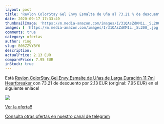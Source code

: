 ```yaml
---
layout: post
title: 'Revlon ColorStay Gel Envy Esmalte de Uña al 73.21 % de descuento'
date: 2020-09-17 17:33:49
thumbnailImage: 'https://m.media-amazon.com/images/I/31QAsZdKM1L._SL200_.jpg'
images: [ 'https://m.media-amazon.com/images/I/31QAsZdKM1L._SL200_.jpg' ]
comments: true
category: ofertas
author: ring
slug: B06ZZVYBY6
description:
actualPrice: 2.13 EUR
comparePrice: 7.95 EUR
inStock: true
---
```


Está [Revlon ColorStay Gel Envy Esmalte de Uñas de Larga Duración 11 7ml  Heartbreaker ](https://www.amazon.com/dp/B06ZZVYBY6/?tag=redken08-20) con 73.21 de descuento por 2.13 EUR (original: 7.95 EUR) en el siguiente enlace!

[![](https://m.media-amazon.com/images/I/31QAsZdKM1L._SL200_.jpg)](https://www.amazon.com/dp/B06ZZVYBY6/?tag=redken08-20)

[Ver la oferta!!](https://www.amazon.com/dp/B06ZZVYBY6/?tag=redken08-20)

[Consulta otras ofertas en nuestro canal de telegram](https://t.me/s/ofertas25)

